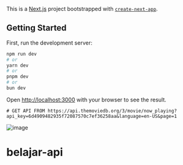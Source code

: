 This is a [Next.js](https://nextjs.org/) project bootstrapped with [`create-next-app`](https://github.com/vercel/next.js/tree/canary/packages/create-next-app).

## Getting Started

First, run the development server:

```bash
npm run dev
# or
yarn dev
# or
pnpm dev
# or
bun dev
```

Open [http://localhost:3000](http://localhost:3000) with your browser to see the result.

````# GET API FROM https://api.themoviedb.org/3/movie/now_playing?api_key=6d4909482935f72087570c7ef36258aa&language=en-US&page=1````


![image](https://github.com/wedangRyan/belajar-api/assets/44431152/204f5cc6-b131-49c2-b4d4-dc78c4e580dc)


# belajar-api
